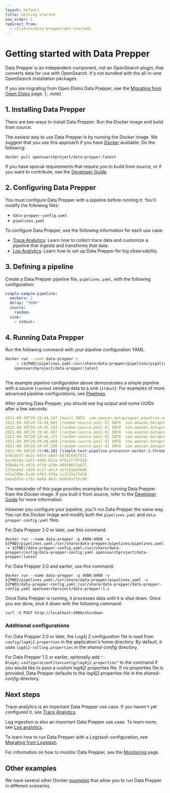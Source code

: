 ```yaml
---
layout: default
title: Getting started
nav_order: 5
redirect_from:
  - /clients/data-prepper/get-started/
---
```


# Getting started with Data Prepper

Data Prepper is an independent component, not an OpenSearch plugin, that converts data for use with OpenSearch. It's not bundled with the all-in-one OpenSearch installation packages.

If you are migrating from Open Distro Data Prepper, see the [Migrating from Open Distro]({{site.url}}{{site.baseurl}}/data-prepper/migrate-open-distro/) page. 
{: .note}

## 1. Installing Data Prepper

There are two ways to install Data Prepper: Run the Docker image and build from source.

The easiest way to use Data Prepper is by running the Docker image. We suggest that you use this approach if you have [Docker](https://www.docker.com) available. Do the following: 

```
docker pull opensearchproject/data-prepper:latest
```

If you have special requirements that require you to build from source, or if you want to contribute, see the [Developer Guide](https://github.com/opensearch-project/data-prepper/blob/main/docs/developer_guide.md).

## 2. Configuring Data Prepper

You must configure Data Prepper with a pipeline before running it. You'll modify the following files:

* `data-prepper-config.yaml`
* `pipelines.yaml`

To configure Data Prepper, see the following information for each use case: 

* [Trace Analytics]({{site.url}}{{site.baseurl}}/data-prepper/common-use-cases/trace-analytics/): Learn how to collect trace data and customize a pipeline that ingests and transforms that data. 
* [Log Analytics]({{site.url}}{{site.baseurl}}/data-prepper/common-use-cases/log-analytics/): Learn how to set up Data Prepper for log observability.

## 3. Defining a pipeline

Create a Data Prepper pipeline file, `pipelines.yaml`, with the following configuration:

```yml
simple-sample-pipeline:
  workers: 2
  delay: "5000"
  source:
    random:
  sink:
    - stdout:
```

## 4. Running Data Prepper

Run the following command with your pipeline configuration YAML.

```bash
docker run --name data-prepper \
    -v /${PWD}/pipelines.yaml:/usr/share/data-prepper/pipelines/pipelines.yaml \
    opensearchproject/data-prepper:latest
    
```

The example pipeline configuration above demonstrates a simple pipeline with a source (`random`) sending data to a sink (`stdout`). For examples of more advanced pipeline configurations, see [Pipelines]({{site.url}}{{site.baseurl}}/clients/data-prepper/pipelines/).

After starting Data Prepper, you should see log output and some UUIDs after a few seconds:

```yml
2021-09-30T20:19:44,147 [main] INFO  com.amazon.dataprepper.pipeline.server.DataPrepperServer - Data Prepper server running at :4900
2021-09-30T20:19:44,681 [random-source-pool-0] INFO  com.amazon.dataprepper.plugins.source.RandomStringSource - Writing to buffer
2021-09-30T20:19:45,183 [random-source-pool-0] INFO  com.amazon.dataprepper.plugins.source.RandomStringSource - Writing to buffer
2021-09-30T20:19:45,687 [random-source-pool-0] INFO  com.amazon.dataprepper.plugins.source.RandomStringSource - Writing to buffer
2021-09-30T20:19:46,191 [random-source-pool-0] INFO  com.amazon.dataprepper.plugins.source.RandomStringSource - Writing to buffer
2021-09-30T20:19:46,694 [random-source-pool-0] INFO  com.amazon.dataprepper.plugins.source.RandomStringSource - Writing to buffer
2021-09-30T20:19:47,200 [random-source-pool-0] INFO  com.amazon.dataprepper.plugins.source.RandomStringSource - Writing to buffer
2021-09-30T20:19:49,181 [simple-test-pipeline-processor-worker-1-thread-1] INFO  com.amazon.dataprepper.pipeline.ProcessWorker -  simple-test-pipeline Worker: Processing 6 records from buffer
07dc0d37-da2c-447e-a8df-64792095fb72
5ac9b10a-1d21-4306-851a-6fb12f797010
99040c79-e97b-4f1d-a70b-409286f2a671
5319a842-c028-4c17-a613-3ef101bd2bdd
e51e700e-5cab-4f6d-879a-1c3235a77d18
b4ed2d7e-cf9c-4e9d-967c-b18e8af35c90
```
The remainder of this page provides examples for running Data Prepper from the Docker image. If you
built it from source, refer to the [Developer Guide](https://github.com/opensearch-project/data-prepper/blob/main/docs/developer_guide.md) for more information.

However you configure your pipeline, you'll run Data Prepper the same way. You run the Docker
image and modify both the `pipelines.yaml` and `data-prepper-config.yaml` files.

For Data Prepper 2.0 or later, use this command:

```
docker run --name data-prepper -p 4900:4900 -v ${PWD}/pipelines.yaml:/usr/share/data-prepper/pipelines/pipelines.yaml -v ${PWD}/data-prepper-config.yaml:/usr/share/data-prepper/config/data-prepper-config.yaml opensearchproject/data-prepper:latest
```

For Data Prepper 2.0 and earlier, use this command:

```
docker run --name data-prepper -p 4900:4900 -v ${PWD}/pipelines.yaml:/usr/share/data-prepper/pipelines.yaml -v ${PWD}/data-prepper-config.yaml:/usr/share/data-prepper/data-prepper-config.yaml opensearchproject/data-prepper:1.x
```

Once Data Prepper is running, it processes data until it is shut down. Once you are done, shut it down with the following command:

```
curl -X POST http://localhost:4900/shutdown
```

### Additional configurations

For Data Prepper 2.0 or later, the Log4j 2 configuration file is read from `config/log4j2.properties` in the application's home directory. By default, it uses `log4j2-rolling.properties` in the *shared-config* directory.

For Data Prepper 1.5 or earlier, optionally add `"-Dlog4j.configurationFile=config/log4j2.properties"` to the command if you would like to pass a custom log4j2 properties file. If no properties file is provided, Data Prepper defaults to the log4j2.properties file in the *shared-config* directory.

## Next steps

Trace analytics is an important Data Prepper use case. If you haven't yet configured it, see [Trace Analytics]({{site.url}}{{site.baseurl}}/data-prepper/common-use-cases/trace-analytics/).

Log ingestion is also an important Data Prepper use case. To learn more, see [Log analytics]({{site.url}}{{site.baseurl}}/data-prepper/common-use-cases/log-analytics/).

To learn how to run Data Prepper with a Logstash configuration, see [Migrating from Logstash]({{site.url}}{{site.baseurl}}/data-prepper/migrating-from-logstash-data-prepper/).

For information on how to monitor Data Prepper, see the [Monitoring]({{site.url}}{{site.baseurl}}/data-prepper/managing-data-prepper/monitoring/) page.

## Other examples

We have several other Docker [examples](https://github.com/opensearch-project/data-prepper/tree/main/examples/) that allow you to run Data Prepper in different scenarios.
